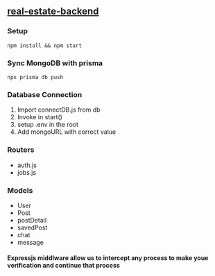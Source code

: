 
## [real-estate-backend]()

### Setup

```npm install && npm start```

### Sync MongoDB with prisma

```npx prisma db push```

### Database Connection
1. Import connectDB.js from db
2. Invoke in start()
3. setup .env in the root
4. Add mongoURL with correct value

### Routers
- auth.js
- jobs.js

### Models
- User
- Post 
- postDetail
- savedPost
- chat 
- message

#### Expressjs middlware allow us to intercept any process to make youe verification and continue that process